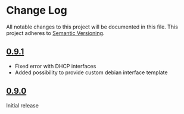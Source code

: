 # Change Log

All notable changes to this project will be documented in this file. This
project adheres to [Semantic Versioning](http://semver.org/).

## [0.9.1]

- Fixed error with DHCP interfaces
- Added possibility to provide custom debian interface template

## [0.9.0]

Initial release

[0.9.1]: https://github.com/codingfuture/puppet-cfnetwork/releases/tag/v0.9.1
[0.9.0]: https://github.com/codingfuture/puppet-cfnetwork/releases/tag/v0.9.0